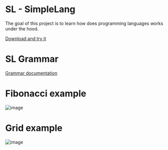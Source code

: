 # SL - SimpleLang

The goal of this project is to learn how does programming languages works under the hood.


[Download and try it](https://github.com/jwdeveloper/SimpleLanguage/releases/latest/download/SimpleLangGui.exe)

# SL Grammar
[Grammar documentation](https://github.com/jwdeveloper/SimpleLanguage/blob/master/SL.Application/gramma.md)


# Fibonacci example
![image](https://github.com/jwdeveloper/SimpleLanguage/assets/79764581/bfc3e3ec-93b4-4adb-9d17-a47b13ee1016)




# Grid example
![image](https://github.com/jwdeveloper/SimpleLanguage/assets/79764581/ece0e715-2747-4448-8ee7-adcd1b353639)
